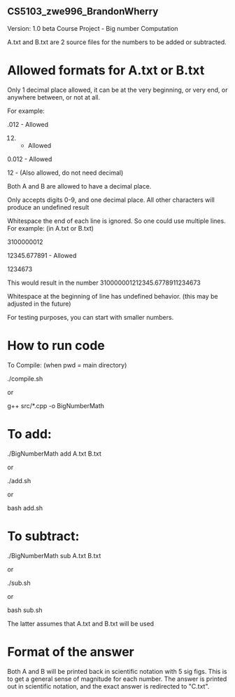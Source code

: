 ## CS5103_zwe996_BrandonWherry
Version: 1.0 beta
Course Project - Big number Computation

A.txt and B.txt are 2 source files for the numbers to be added or subtracted.



# Allowed formats for A.txt or B.txt

Only 1 decimal place allowed, it can be at the very beginning, or very end, or anywhere between, or not at all.

For example:

 .012 - Allowed

  12. - Allowed

0.012 - Allowed

   12 - (Also allowed, do not need decimal)

Both A and B are allowed to have a decimal place.

Only accepts digits 0-9, and one decimal place. All other characters will produce an undefined result

Whitespace the end of each line is ignored. So one could use multiple lines.
For example: (in A.txt or B.txt)

3100000012

12345.677891   - Allowed

1234673

This would result in the number 310000001212345.6778911234673

Whitespace at the beginning of line has undefined behavior. (this may be adjusted in the future)

For testing purposes, you can start with smaller numbers.


# How to run code
To Compile: (when pwd = main directory)

./compile.sh

or

g++ src/*.cpp -o BigNumberMath 



# To add:

./BigNumberMath add A.txt B.txt

or 

./add.sh

or

bash add.sh


# To subtract:

./BigNumberMath sub A.txt B.txt

or 

./sub.sh

or

bash sub.sh

The latter assumes that A.txt and B.txt will be used

# Format of the answer
Both A and B will be printed back in scientific notation with 5 sig figs.
This is to get a general sense of magnitude for each number.
The answer is printed out in scientific notation, and
the exact answer is redirected to "C.txt".

